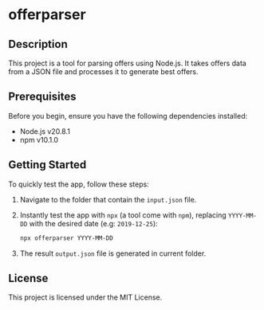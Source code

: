 # offerparser

## Description

This project is a tool for parsing offers using Node.js. It takes offers data from a JSON file and processes it to generate best offers. 

## Prerequisites

Before you begin, ensure you have the following dependencies installed:

- Node.js v20.8.1
- npm v10.1.0

## Getting Started

To quickly test the app, follow these steps:

1. Navigate to the folder that contain the ```input.json``` file.
2. Instantly test the app with `npx` (a tool come with `npm`), replacing `YYYY-MM-DD` with the desired date (e.g: `2019-12-25`):

   ```bash
   npx offerparser YYYY-MM-DD
   ```
3. The result `output.json` file is generated in current folder.

## License
This project is licensed under the MIT License.
